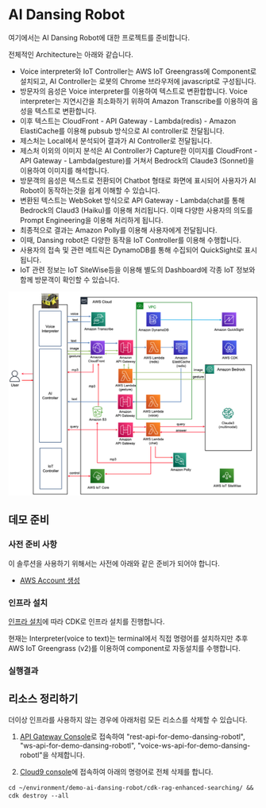# AI Dansing Robot 

여기에서는 AI Dansing Robot에 대한 프로젝트를 준비합니다.

전체적인 Architecture는 아래와 같습니다. 
- Voice interpreter와 IoT Controller는 AWS IoT Greengrass에 Component로 설치되고, AI Controller는 로봇의 Chrome 브라우저에 javascript로 구성됩니다.
- 방문자의 음성은 Voice interpreter를 이용하여 텍스트로 변환합합니다. Voice interpreter는 지연시간을 최소화하기 위하여 Amazon Transcribe를 이용하여 음성을 텍스트로 변환합니다.
- 이후 텍스트는 CloudFront - API Gateway - Lambda(redis) - Amazon ElastiCache를 이용해 pubsub 방식으로 AI controller로 전달됩니다.
- 제스처는 Local에서 분석되어 결과가 AI Controller로 전달됩니다.
- 제스처 이외의 이미지 분석은 AI Controller가 Capture한 이미지를 CloudFront - API Gateway - Lambda(gesture)를 거쳐서 Bedrock의 Claude3 (Sonnet)을 이용하여 이미지를 해석합니다.
- 방문객의 음성은 텍스트로 전환되어 Chatbot 형태로 화면에 표시되어 사용자가 AI Robot이 동작하는것을 쉽게 이해할 수 있습니다.
- 변환된 텍스트는 WebSoket 방식으로 API Gateway - Lambda(chat를 통해 Bedrock의 Claud3 (Haiku)를 이용해 처리됩니다. 이때 다양한 사용자의 의도를 Prompt Engineering을 이용해 처리하게 됩니다.
- 최종적으로 결과는 Amazon Polly를 이용해 사용자에게 전달됩니다.
- 이때, Dansing robot은 다양한 동작을 IoT Controller를 이용해 수행합니다.
- 사용자의 접속 및 관련 메트릭은 DynamoDB를 통해 수집되어 QuickSight로 표시됩니다.
- IoT 관련 정보는 IoT SiteWise등을 이용해 별도의 Dashboard에 각종 IoT 정보와 함께 방문객이 확인할 수 있습니다.

![image](./pictures/main-architecture.png)


## 데모 준비

### 사전 준비 사항

이 솔루션을 사용하기 위해서는 사전에 아래와 같은 준비가 되어야 합니다.

- [AWS Account 생성](https://repost.aws/ko/knowledge-center/create-and-activate-aws-account)

### 인프라 설치

[인프라 설치](./deployment.md)에 따라 CDK로 인프라 설치를 진행합니다. 

현재는 Interpreter(voice to text)는 terminal에서 직접 명령어를 설치하지만 추후 AWS IoT Greengrass (v2)를 이용하여 component로 자동설치를 수행합니다. 


### 실행결과

## 리소스 정리하기 

더이상 인프라를 사용하지 않는 경우에 아래처럼 모든 리소스를 삭제할 수 있습니다. 

1) [API Gateway Console](https://ap-northeast-2.console.aws.amazon.com/apigateway/main/apis?region=ap-northeast-2)로 접속하여 "rest-api-for-demo-dansing-robotl",
"ws-api-for-demo-dansing-robotl", "voice-ws-api-for-demo-dansing-robotl"을 삭제합니다.

2) [Cloud9 console](https://ap-northeast-2.console.aws.amazon.com/cloud9control/home?region=ap-northeast-2#/)에 접속하여 아래의 명령어로 전체 삭제를 합니다.


```text
cd ~/environment/demo-ai-dansing-robot/cdk-rag-enhanced-searching/ && cdk destroy --all
```
